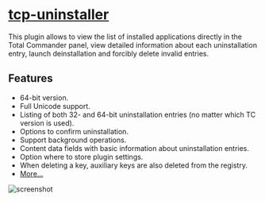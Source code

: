 # [tcp-uninstaller](https://chocolatey.org/packages/tcp-uninstaller)

This plugin allows to view the list of installed applications directly in the Total Commander panel, view detailed information about each uninstallation entry, launch deinstallation and forcibly delete invalid entries.

## Features

- 64-bit version.
- Full Unicode support.
- Listing of both 32- and 64-bit uninstallation entries (no matter which TC version is used).
- Options to confirm uninstallation.
- Support background operations.
- Content data fields with basic information about uninstallation entries.
- Option where to store plugin settings.
- When deleting a key, auxiliary keys are also deleted from the registry.
- [More...](http://flint-inc.ru/eng/info/uninstaller64.html)

![screenshot](https://cdn.rawgit.com/majkinetor/chocolatey/master/tcp/tcp-uninstaller/screenshot.png)
